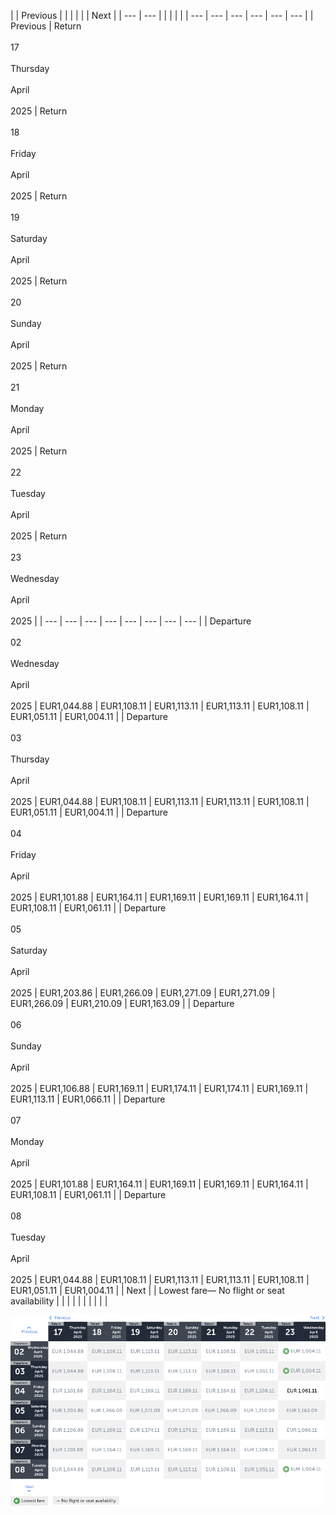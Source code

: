 |     | Previous |     |     |     |     |     | Next |
| --- | --- |     |     |     |     |     | --- | --- | --- | --- | --- | --- |
| Previous | Return<br><br>17<br><br>Thursday<br><br>April<br><br>2025 | Return<br><br>18<br><br>Friday<br><br>April<br><br>2025 | Return<br><br>19<br><br>Saturday<br><br>April<br><br>2025 | Return<br><br>20<br><br>Sunday<br><br>April<br><br>2025 | Return<br><br>21<br><br>Monday<br><br>April<br><br>2025 | Return<br><br>22<br><br>Tuesday<br><br>April<br><br>2025 | Return<br><br>23<br><br>Wednesday<br><br>April<br><br>2025 |
| --- | --- | --- | --- | --- | --- | --- | --- |
| Departure<br><br>02<br><br>Wednesday<br><br>April<br><br>2025 | EUR1,044.88 | EUR1,108.11 | EUR1,113.11 | EUR1,113.11 | EUR1,108.11 | EUR1,051.11 | EUR1,004.11 |
| Departure<br><br>03<br><br>Thursday<br><br>April<br><br>2025 | EUR1,044.88 | EUR1,108.11 | EUR1,113.11 | EUR1,113.11 | EUR1,108.11 | EUR1,051.11 | EUR1,004.11 |
| Departure<br><br>04<br><br>Friday<br><br>April<br><br>2025 | EUR1,101.88 | EUR1,164.11 | EUR1,169.11 | EUR1,169.11 | EUR1,164.11 | EUR1,108.11 | EUR1,061.11 |
| Departure<br><br>05<br><br>Saturday<br><br>April<br><br>2025 | EUR1,203.86 | EUR1,266.09 | EUR1,271.09 | EUR1,271.09 | EUR1,266.09 | EUR1,210.09 | EUR1,163.09 |
| Departure<br><br>06<br><br>Sunday<br><br>April<br><br>2025 | EUR1,106.88 | EUR1,169.11 | EUR1,174.11 | EUR1,174.11 | EUR1,169.11 | EUR1,113.11 | EUR1,066.11 |
| Departure<br><br>07<br><br>Monday<br><br>April<br><br>2025 | EUR1,101.88 | EUR1,164.11 | EUR1,169.11 | EUR1,169.11 | EUR1,164.11 | EUR1,108.11 | EUR1,061.11 |
| Departure<br><br>08<br><br>Tuesday<br><br>April<br><br>2025 | EUR1,044.88 | EUR1,108.11 | EUR1,113.11 | EUR1,113.11 | EUR1,108.11 | EUR1,051.11 | EUR1,004.11 |
| Next |
| Lowest fare— No flight or seat availability |     |     |     |     |     |     |     |     |     |

![](turkish-airlines.png)